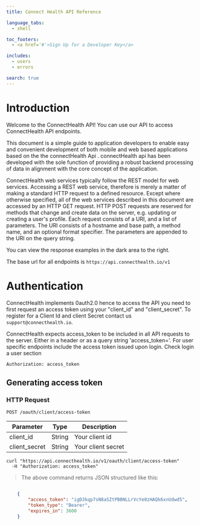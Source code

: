 ```yaml
---
title: Connect Health API Reference

language_tabs:
  - shell

toc_footers:
  - <a href='#'>Sign Up for a Developer Key</a>

includes:
  - users
  - errors

search: true
---
```


# Introduction

Welcome to the ConnectHealth API! You can use our API to access ConnectHealth API endpoints.

This document is a simple guide to application developers to enable easy and convenient development of both mobile and web based applications based on the the connectHealth Api . connectHealth api has been developed with the sole function of providing a robust backend processing of data in alignment with the core concept of the application.

ConnectHealth web services typically follow the REST model for web services. Accessing a REST web service, therefore is merely a matter of making a standard HTTP request to a defined resource. Except where otherwise specified, all of the web services described in this document are accessed by an HTTP GET request. HTTP POST requests are reserved for methods that change and create data on the server, e.g. updating or creating a user's profile. Each request consists of a URI, and a list of parameters. The URI consists of a hostname and base path, a method name, and an optional format specifier. The parameters are appended to the URI on the query string.

You can view the response examples in the dark area to the right.

The base url for all endpoints is `https://api.connecthealth.io/v1`

# Authentication

ConnectHealth implements 0auth2.0 hence to access the API you need to first request an access token using your "client_id" and "client_secret". To register for a Client Id and client Secret contact us `support@connecthealth.io`.

ConnectHealth expects access_token to be included in all API requests to the server. Either in a header or as a query string 'access_token='. For user specific endpoints include the access token issued upon login. Check login a user section

`Authorization: access_token`
## Generating access token
### HTTP Request
`POST /oauth/client/access-token`

Parameter | Type | Description
---------- | --------- | --------
client_id | String | Your client id
client_secret | String | Your client secret

```shell
curl "https://api.connecthealth.io/v1/oauth/client/access-token"
  -H "Authorization: access_token"
```
> The above command returns JSON structured like this:

```json

	{
	    "access_token": "igD3kqp7sN8aSZtPBBNLLrVcYe0zHAQk6xnUdwd5",
	    "token_type": "Bearer",
	    "expires_in": 3600
	}
```
